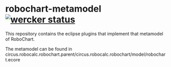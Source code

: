 # robochart-metamodel [![wercker status](https://app.wercker.com/status/d4e803180bb76499fd095643b434bfa4/s/master "wercker status")](https://app.wercker.com/project/byKey/d4e803180bb76499fd095643b434bfa4)
This repository contains the eclipse plugins that implement that metamodel of RoboChart.

The metamodel can be found in circus.robocalc.robochart.parent/circus.robocalc.robochart/model/robochart.ecore
